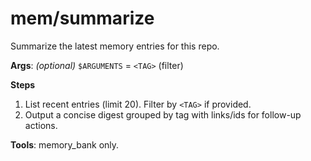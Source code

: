 # mem/summarize
Summarize the latest memory entries for this repo.

**Args**: *(optional)* `$ARGUMENTS` = `<TAG>` (filter)

**Steps**
1) List recent entries (limit 20). Filter by `<TAG>` if provided.
2) Output a concise digest grouped by tag with links/ids for follow-up actions.

**Tools**: memory_bank only.
